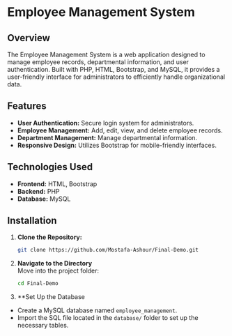 # Employee Management System

## Overview

The Employee Management System is a web application designed to manage employee records, departmental information, and user authentication. Built with PHP, HTML, Bootstrap, and MySQL, it provides a user-friendly interface for administrators to efficiently handle organizational data.

## Features

- **User Authentication:** Secure login system for administrators.
- **Employee Management:** Add, edit, view, and delete employee records.
- **Department Management:** Manage departmental information.
- **Responsive Design:** Utilizes Bootstrap for mobile-friendly interfaces.

## Technologies Used

- **Frontend:** HTML, Bootstrap
- **Backend:** PHP
- **Database:** MySQL

## Installation

1. **Clone the Repository:**
   ```bash
   git clone https://github.com/Mostafa-Ashour/Final-Demo.git
2. **Navigate to the Directory**  
   Move into the project folder:  
   ```bash
   cd Final-Demo

3. **Set Up the Database  
- Create a MySQL database named `employee_management`.  
- Import the SQL file located in the `database/` folder to set up the necessary tables.



